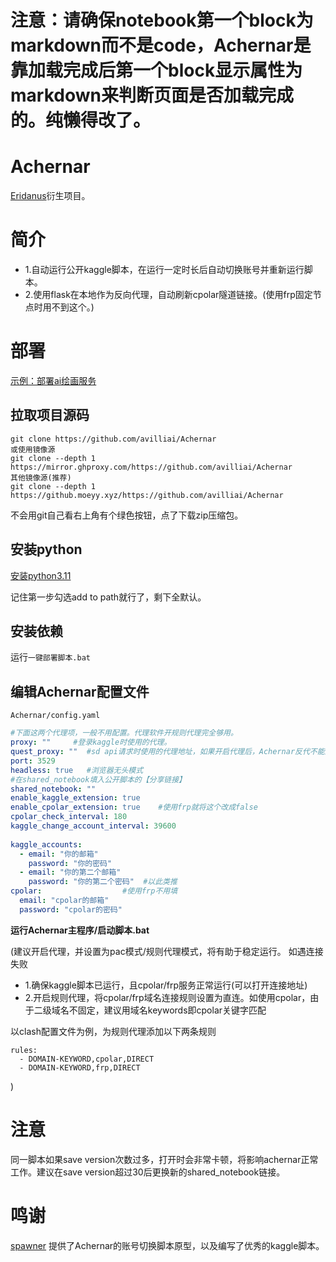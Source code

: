 
# 注意：请确保notebook第一个block为markdown而不是code，Achernar是靠加载完成后第一个block显示属性为markdown来判断页面是否加载完成的。纯懒得改了。


# Achernar
[Eridanus](https://github.com/avilliai/Eridanus)衍生项目。
# 简介
- 1.自动运行公开kaggle脚本，在运行一定时长后自动切换账号并重新运行脚本。
- 2.使用flask在本地作为反向代理，自动刷新cpolar隧道链接。(使用frp固定节点时用不到这个。)
# 部署  
[示例：部署ai绘画服务](https://eridanus.netlify.app/configuration/ai%E7%BB%98%E7%94%BB/kaggle%E9%83%A8%E7%BD%B2ai%E7%BB%98%E7%94%BB.html)

## 拉取项目源码
```
git clone https://github.com/avilliai/Achernar
或使用镜像源  
git clone --depth 1 https://mirror.ghproxy.com/https://github.com/avilliai/Achernar
其他镜像源(推荐)  
git clone --depth 1 https://github.moeyy.xyz/https://github.com/avilliai/Achernar
```
不会用git自己看右上角有个绿色按钮，点了下载zip压缩包。
## 安装python
[安装python3.11](https://mirrors.huaweicloud.com/python/3.11.0/python-3.11.0-amd64.exe)

记住第一步勾选add to path就行了，剩下全默认。
## 安装依赖
运行`一键部署脚本.bat`
  
## 编辑Achernar配置文件  
`Achernar/config.yaml`  
```yaml  
#下面这两个代理项，一般不用配置。代理软件开规则代理完全够用。  
proxy: ""     #登录kaggle时使用的代理。  
quest_proxy: ""  #sd api请求时使用的代理地址，如果开启代理后，Achernar反代不能正常工作请填写此项。你代理软件的http代理地址。取决于具体情况，clash一般http://127.0.0.1:7890  
port: 3529  
headless: true   #浏览器无头模式  
#在shared_notebook填入公开脚本的【分享链接】  
shared_notebook: ""    
enable_kaggle_extension: true  
enable_cpolar_extension: true    #使用frp就将这个改成false
cpolar_check_interval: 180  
kaggle_change_account_interval: 39600  
  
kaggle_accounts:  
  - email: "你的邮箱"  
    password: "你的密码"  
  - email: "你的第二个邮箱"  
    password: "你的第二个密码"  #以此类推  
cpolar:                  #使用frp不用填
  email: "cpolar的邮箱"  
  password: "cpolar的密码"  
```  
**运行Achernar主程序/启动脚本.bat**  
  
(建议开启代理，并设置为pac模式/规则代理模式，将有助于稳定运行。
如遇连接失败
- 1.确保kaggle脚本已运行，且cpolar/frp服务正常运行(可以打开连接地址)
- 2.开启规则代理，将cpolar/frp域名连接规则设置为直连。如使用cpolar，由于二级域名不固定，建议用域名keywords即cpolar关键字匹配

以clash配置文件为例，为规则代理添加以下两条规则
```
rules:
  - DOMAIN-KEYWORD,cpolar,DIRECT
  - DOMAIN-KEYWORD,frp,DIRECT
```
)
# 注意
同一脚本如果save version次数过多，打开时会非常卡顿，将影响achernar正常工作。建议在save version超过30后更换新的shared_notebook链接。
# 鸣谢
[spawner](https://github.com/spawner1145) 提供了Achernar的账号切换脚本原型，以及编写了优秀的kaggle脚本。
